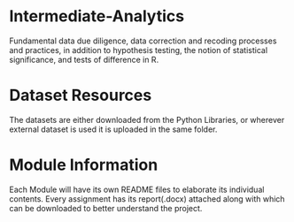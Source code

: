 # Intermediate-Analytics
Fundamental data due diligence, data correction and recoding processes and practices, in addition to hypothesis testing, the notion of statistical significance, and tests of difference in R.

# Dataset Resources
The datasets are either downloaded from the Python Libraries, or wherever external dataset is used it is uploaded in the same folder.

# Module Information
Each Module will have its own README files to elaborate its individual contents. Every assignment has its report(.docx) attached along with which can be downloaded to better understand the project.
